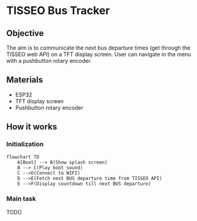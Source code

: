 # TISSEO Bus Tracker 
## Objective
The aim is to communicate the next bus departure times (get through the TISSEO web API) on a TFT display screen. 
User can navigate in the menu with a pushbutton rotary encoder.

## Materials
- ESP32
- TFT display screen
- Pushbutton rotary encoder

## How it works

### Initialization
```mermaid
flowchart TD
    A[Boot] --> B(Show splash screen)
    B --> C(Play boot sound)
    C -->D(Connect to WIFI)
    D -->E(Fetch next BUS departure time from TISSEO API)
    E -->F(Display countdown till next BUS departure)
```

### Main task
TODO
